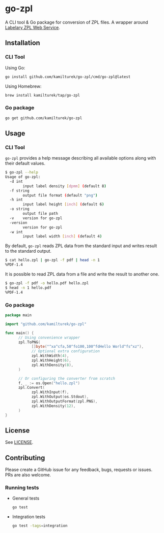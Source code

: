# go-zpl

A CLI tool & Go package for conversion of ZPL files.
A wrapper around [Labelary ZPL Web Service](http://labelary.com/service.html).

## Installation

### CLI Tool

Using Go:

```bash
go install github.com/kamilturek/go-zpl/cmd/go-zpl@latest
```

Using Homebrew:

```bash
brew install kamilturek/tap/go-zpl
```

### Go package

```bash
go get github.com/kamilturek/go-zpl
```

## Usage

### CLI Tool

`go-zpl` provides a help message describing all available options along with
their default values.

```bash
$ go-zpl --help              
Usage of go-zpl:
  -d int
        input label density [dpmm] (default 8)
  -f string
        output file format (default "png")
  -h int
        input label height [inch] (default 6)
  -o string
        output file path
  -v    version for go-zpl
  -version
        version for go-zpl
  -w int
        input label width [inch] (default 4)
```

By default, `go-zpl` reads ZPL data from the standard input and writes result
to the standard output.

```bash
$ cat hello.zpl | go-zpl -f pdf | head -n 1
%PDF-1.4
```

It is possible to read ZPL data from a file and write the result to another one.

```bash
$ go-zpl -f pdf -o hello.pdf hello.zpl
$ head -n 1 hello.pdf                   
%PDF-1.4
```

### Go package

```go
package main

import "github.com/kamilturek/go-zpl"

func main() {
      // Using convenience wrapper
      zpl.ToPNG(
            []byte("^xa^cfa,50^fo100,100^fdHello World^fs^xz"),
            // Optional extra configuration
            zpl.WithWidth(4),
            zpl.WithHeight(6),
            zpl.WithDensity(8),
      )

      // Or configuring the converter from scratch
      f, _ := os.Open("hello.zpl")
      zpl.Convert(
            zpl.WithInput(f),
            zpl.WithOutput(os.Stdout),
            zpl.WithOutputFormat(zpl.PNG),
            zpl.WithDensity(12),
      )
}
```

## License

See [LICENSE](LICENSE.md).

## Contributing

Please create a GitHub issue for any feedback, bugs, requests or issues.
PRs are also welcome.

### Running tests

- General tests

    ```bash
    go test
    ```

- Integration tests

    ```bash
    go test -tags=integration
    ```
